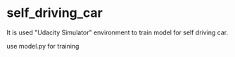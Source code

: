 # self_driving_car
It is used "Udacity Simulator" environment to train model for self driving car.

use model.py for training 
